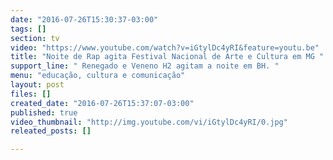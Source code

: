 ```yaml
---
date: "2016-07-26T15:30:37-03:00"
tags: []
section: tv
video: "https://www.youtube.com/watch?v=iGtylDc4yRI&feature=youtu.be"
title: "Noite de Rap agita Festival Nacional de Arte e Cultura em MG "
support_line: " Renegado e Veneno H2 agitam a noite em BH. "
menu: "educação, cultura e comunicação"
layout: post
files: []
created_date: "2016-07-26T15:37:07-03:00"
published: true
video_thumbnail: "http://img.youtube.com/vi/iGtylDc4yRI/0.jpg"
releated_posts: []

---
```

